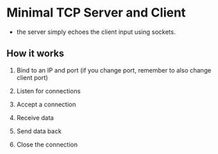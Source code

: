 # Minimal TCP Server and Client

- the server simply echoes the client input using sockets.


## How it works 

1. Bind to an IP and port (if you change port, remember to also change client port)

2. Listen for connections 

3. Accept a connection 

4. Receive data 

5. Send data back 

6. Close the connection 

